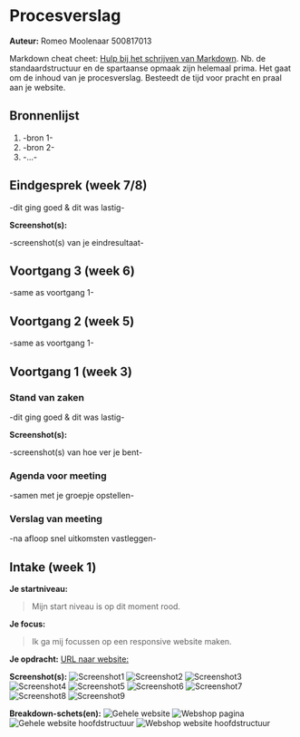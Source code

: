 # Procesverslag
**Auteur:** Romeo Moolenaar 500817013

Markdown cheat cheet: [Hulp bij het schrijven van Markdown](https://github.com/adam-p/markdown-here/wiki/Markdown-Cheatsheet). Nb. de standaardstructuur en de spartaanse opmaak zijn helemaal prima. Het gaat om de inhoud van je procesverslag. Besteedt de tijd voor pracht en praal aan je website.



## Bronnenlijst
1. -bron 1-
2. -bron 2-
3. -...-



## Eindgesprek (week 7/8)

-dit ging goed & dit was lastig-

**Screenshot(s):**

-screenshot(s) van je eindresultaat-



## Voortgang 3 (week 6)

-same as voortgang 1-



## Voortgang 2 (week 5)

-same as voortgang 1-



## Voortgang 1 (week 3)

### Stand van zaken

-dit ging goed & dit was lastig-

**Screenshot(s):**

-screenshot(s) van hoe ver je bent-

### Agenda voor meeting

-samen met je groepje opstellen-

### Verslag van meeting

-na afloop snel uitkomsten vastleggen-



## Intake (week 1)

**Je startniveau:**
> Mijn start niveau is op dit moment rood. 

**Je focus:** 
> Ik ga mij focussen op een responsive website maken.

**Je opdracht:** 
[URL naar website:](https://www.oneplus.com/nl)

**Screenshot(s):**
![Screenshot1](images/proces/homepage_website.PNG)
![Screenshot2](images/proces/homepage_website2.PNG)
![Screenshot3](images/proces/homepage_website3.PNG)
![Screenshot4](images/proces/homepage_website4.PNG)
![Screenshot5](images/proces/homepage_website5.PNG)
![Screenshot6](images/proces/webshop_website.PNG)
![Screenshot7](images/proces/webshop_website2.PNG)
![Screenshot8](images/proces/webshop_website3.PNG)
![Screenshot9](images/proces/webshop_website4.PNG)

**Breakdown-schets(en):**
![Gehele website](assets/breakdown/helepagina.png)
![Webshop pagina](assets/breakdown/webshoppagina.png)
![Gehele website hoofdstructuur](assets/breakdown/helepagina_hoofdstructuur.png)
![Webshop website hoofdstructuur](assets/breakdown/webshoppagina_hoofdstructuur.png)
